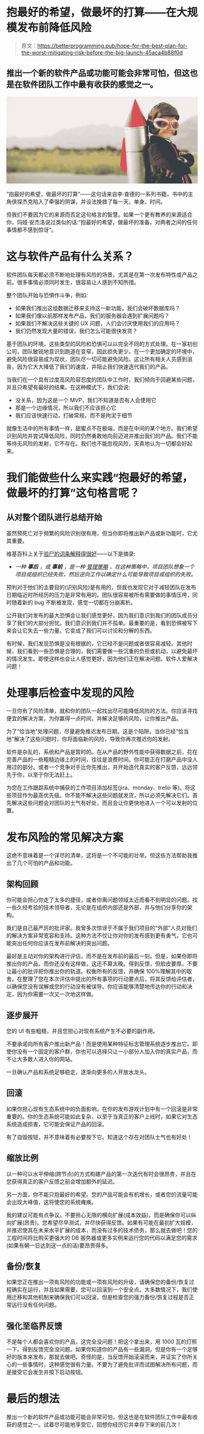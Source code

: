 # 抱最好的希望，做最坏的打算——在大规模发布前降低风险

> 原文：<https://betterprogramming.pub/hope-for-the-best-plan-for-the-worst-mitigating-risk-before-the-big-launch-45aca4b88f0d>

## 推出一个新的软件产品或功能可能会非常可怕，但这也是在软件团队工作中最有收获的感觉之一。

![](img/cb093c8594448f52a44538d8419fbe43.png)

“抱最好的希望，做最坏的打算”——这句话来自李·查德的一系列书籍，书中的主角侠探杰克陷入了牵强的阴谋，并设法挽救了每一天。单身。时间。

但我们不要因为它的来源而否定这句格言的智慧。如果一个更有教养的来源适合你，玛娅·安杰洛说过类似的话:“抱最好的希望，做最坏的准备，对两者之间的任何事情都不感到惊讶”。

# 这与软件产品有什么关系？

软件团队每天都必须不断地处理有风险的场景，尤其是在第一次发布特性或产品之前。很多事情必须同时发生，很容易让人感到不知所措。

整个团队开始与恐惧作斗争，例如:

*   如果我们推出这组数据迁移来支持这一新功能，我们会破坏数据库吗？
*   如果我们像以前那样发布产品，我们的服务器会遇到扩展问题吗？
*   如果我们不解决这些关键的 UX 问题，人们会讨厌使用我们的应用吗？
*   我们仍然发现大量的错误，我们怎么可能很快发货？

基于团队的环境，这些类型的风险和恐惧可以以完全不同的方式处理。在一家初创公司，团队敏锐地意识到跑道在变窄，因此损失更少。在一个更加确定的环境中，避免风险很容易成为现状，团队尽一切可能避免风险。这让所有相关人员感到沮丧，因为它大大降低了我们的速度，并阻止我们快速迭代我们的产品。

当我们在一个具有过度高风险容忍度的团队中工作时，我们倾向于回避某些问题，并且只希望有最好的结果。在这种模式下，我们会说:

*   没关系，因为这是一个 MVP，我们不知道是否有人会使用它
*   那是一个边缘情况，所以我们不应该担心它
*   我们应该快速行动，打破常规，而不是拘泥于细节

就像生活中的所有事情一样，甜蜜点不在极端，而是在中间的某个地方。我们希望识别风险并尝试降低风险，同时仍然勇敢地向前迈进并推出我们的产品。我们不能等待无风险的发射，它不存在。我们也不能忽视风险，天真地认为一切都会好起来。

# 我们能做些什么来实践“抱最好的希望，做最坏的打算”这句格言呢？

## **从对整个团队进行总结开始**

虽然预死亡对于频繁的风险识别很有用，但当你即将推出新产品或新功能时，它尤其重要。

维基百科上关于[验尸的词条解释得很好](https://en.wikipedia.org/wiki/Pre-mortem#:~:text=A%20pre%2Dmortem%2C%20or%20premortem,of%20the%20project%20or%20organization.)——以下是摘录:

*   *一种* ***事后*** *，或* ***事前*** *，是一种* [*管理策略*](https://en.wikipedia.org/wiki/Management) *，在这种策略中，项目团队想象一个项目或组织已经失败，然后逆向工作以确定什么可能导致项目或组织的失败。*

预判对于他们的主要目的(识别风险)是有用的，但我也发现它对于减轻团队在发布日期临近时所经历的压力是非常有用的。团队很容易被所有需要做的事情压垮，同时随着新的 bug 不断被发现，感觉一切都在分崩离析。

公开我们对发布的最大恐惧会让我们感觉更好，因为我们意识到我们的团队成员分享了我们的大部分担忧。我们意识到我们并不孤单。最重要的是，看到恐惧被写下来会让它失去一些力量。它变成了我们可以讨论和分解的东西。

有时候，我们发现恐惧是没有根据的，它已经不是问题或者很容易减轻。其他时候，我们看到一些恐惧是合理的，我们需要做一些沉重的负担或机动，以避免最坏的情况发生。即使这样也会让人感觉更好，因为他们正在解决问题。软件人爱解决问题！

# 处理事后检查中发现的风险

一旦你有了风险清单，就和你的团队一起找出尽可能降低风险的方法。你应该寻找便宜的解决方案，为你赢得一点时间，并解决足够的风险，让你推出产品。

为了“恰当地”处理问题，尽量避免推迟发布日期。这是个陷阱。当你已经“恰当地”解决了这些问题时，你将面临新的风险，导致你再次推迟你的发射。

软件是杂乱的，系统和产品是暂时的。在从产品的野外性能中获得数据之前，花在完善产品的一些粗糙边缘上的时间，往往是浪费时间。你可能正在打磨产品中没人用过的部分。或者一个竞争对手比你先推出，并开始迭代真实的客户反馈，远远领先于你，以至于你无法赶上。

为您在工作跟踪系统中捕获的工作项目添加标签(jira、monday、trello 等)。将这些项目作为最高优先级。你不能不解决这些问题就发货，所以必须先解决它们。首先解决这些问题会对团队的士气有好处，而且会让你更快地进入一个可以发射的位置。

# 发布风险的常见解决方案

这绝不意味着是一个详尽的清单，这将是一个不可能的壮举。但这些方法帮助我推出了几个可怕的产品和功能。

## **架构回顾**

你可能会担心你走了太多的捷径，或者你离问题领域太近而看不到明显的问题。找一些久经考验的技术领导者，无论是在组织内部还是外部，并与他们分享你的架构。

我们是自己最严厉的批评家。我曾多次惊讶于不属于我们项目的“外部”人员对我们的解决方案非常宽容和支持。这种方法不仅让你对你的发布感到更有勇气，它也可能突出任何你应该在发布前解决的突出问题。

最好是主动对你的架构进行评估，而不是在发布前的最后一刻。但是，如果你即将推出你的产品，而你还没有这样做，这还不算太晚。得到反馈，但脸皮要厚。不要让最小的批评把你推出你的轨道。权衡所有的反馈，并确保 100%理解其中的取舍。在整理了您在本次评估中提出的所有事项的行动要点后，将其反馈给评估者，以确保您没有误解或您的行动没有被误导。你应该能够清楚地传达你的行动和决定，因为你需要一次又一次地这样做。

## **逐步展开**

您的 UI 有些粗糙，并且您担心对现有系统产生不必要的副作用。

不要承诺向所有客户推出新产品！而是使用某种特征标志管理系统逐步推出它。即使你没有一个固定的客户群，你也可以选择只让一小部分人加入你的真实产品，而不让大多数人进入你的网站。

一旦确认产品和系统足够稳定，逐渐向更多的人开放水龙头。

## **回滚**

如果你担心现有生态系统中的负面影响，在你的发布游戏计划中有一个回滚是非常重要的。你的生态系统可能如此复杂，以至于当真正的客户上线时，如果它对生态系统造成损害，它可能会保证产品的回滚。

有了自毁按钮，并不意味着有必要按下它。知道这个存在对团队士气也有好处！

## **缩放比例**

以一种可以水平伸缩(跨节点)的方式构建产品的第一次迭代有时会很昂贵，并且在您获得真正的客户反馈之前会增加额外的延迟。

另一方面，你不能只抱最好的希望。您的产品可能会有机增长，或者您的流量可能会出现大峰值，这将使您的系统瘫痪。

我的建议可能有点争议。不要担心无限的横向扩展(成本效益)，而是确保你可以纵向扩展(昂贵)。您希望尽早测试，并尽快获得反馈。如果有可能在最初扩大规模，并推迟使其在未来水平扩展的成本，而没有过多的技术债务，那么就去做吧！您的工程时间将比购买更强大的 DB 服务器或更多实例来运行您的代码以满足您的需求(如果有朝一日达到这一点的话)要昂贵得多。

## **备份/恢复**

如果您正在推出一项有风险的功能或一项有风险的升级，请确保您的备份/恢复过程确实在运行，并且如果需要，您可以回滚到一个安全点。大多数情况下，我们使用迁移和其他机制来确保我们可以回滚，但是检查您的强力备份/恢复过程是否正常运行没有任何问题。

## **强化至临界反馈**

不是每个人都会喜欢你的产品，这完全没问题！把这个拿出来，用 1000 瓦的灯照一下。得到反馈完全没问题。如果你知道你的产品有一些漏洞，但是你有一个足够好的版本来发布，那就去做吧。奇怪的是，当反馈开始滚滚而来，并证实了你所关心的一些事情时，这种感觉很有力量。不要为了避免批评而试图解决所有问题，而是接受它会发生并按下启动按钮。

# 最后的想法

推出一个新的软件产品或功能可能会非常可怕，但这也是在软件团队工作中最有收获的感觉之一。试着尽可能地享受它，回想你经历它并幸存下来的前几次！